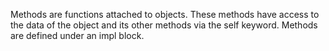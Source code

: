 Methods are functions attached to objects. These methods have access to the data of the object and its other methods via the self keyword. Methods are defined under an impl block.

